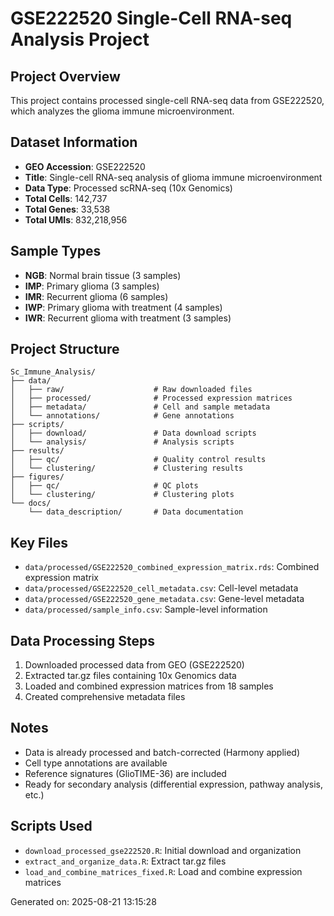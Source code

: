 # GSE222520 Single-Cell RNA-seq Analysis Project

## Project Overview
This project contains processed single-cell RNA-seq data from GSE222520, which analyzes the glioma immune microenvironment.

## Dataset Information
- **GEO Accession**: GSE222520
- **Title**: Single-cell RNA-seq analysis of glioma immune microenvironment
- **Data Type**: Processed scRNA-seq (10x Genomics)
- **Total Cells**: 142,737
- **Total Genes**: 33,538
- **Total UMIs**: 832,218,956

## Sample Types
- **NGB**: Normal brain tissue (3 samples)
- **IMP**: Primary glioma (3 samples)
- **IMR**: Recurrent glioma (6 samples)
- **IWP**: Primary glioma with treatment (4 samples)
- **IWR**: Recurrent glioma with treatment (3 samples)

## Project Structure
```
Sc_Immune_Analysis/
├── data/
│   ├── raw/                    # Raw downloaded files
│   ├── processed/              # Processed expression matrices
│   ├── metadata/               # Cell and sample metadata
│   └── annotations/            # Gene annotations
├── scripts/
│   ├── download/               # Data download scripts
│   └── analysis/               # Analysis scripts
├── results/
│   ├── qc/                     # Quality control results
│   └── clustering/             # Clustering results
├── figures/
│   ├── qc/                     # QC plots
│   └── clustering/             # Clustering plots
└── docs/
    └── data_description/       # Data documentation
```

## Key Files
- `data/processed/GSE222520_combined_expression_matrix.rds`: Combined expression matrix
- `data/processed/GSE222520_cell_metadata.csv`: Cell-level metadata
- `data/processed/GSE222520_gene_metadata.csv`: Gene-level metadata
- `data/processed/sample_info.csv`: Sample-level information

## Data Processing Steps
1. Downloaded processed data from GEO (GSE222520)
2. Extracted tar.gz files containing 10x Genomics data
3. Loaded and combined expression matrices from 18 samples
4. Created comprehensive metadata files

## Notes
- Data is already processed and batch-corrected (Harmony applied)
- Cell type annotations are available
- Reference signatures (GlioTIME-36) are included
- Ready for secondary analysis (differential expression, pathway analysis, etc.)

## Scripts Used
- `download_processed_gse222520.R`: Initial download and organization
- `extract_and_organize_data.R`: Extract tar.gz files
- `load_and_combine_matrices_fixed.R`: Load and combine expression matrices

Generated on:
2025-08-21 13:15:28

